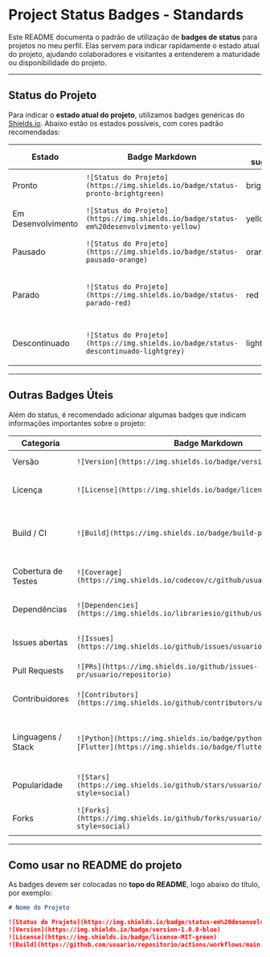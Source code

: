 # Project Status Badges - Standards

Este README documenta o padrão de utilização de **badges de status** para projetos no meu perfil. Elas servem para indicar rapidamente o estado atual do projeto, ajudando colaboradores e visitantes a entenderem a maturidade ou disponibilidade do projeto.

---

## Status do Projeto

Para indicar o **estado atual do projeto**, utilizamos badges genéricas do [Shields.io](https://shields.io/). Abaixo estão os estados possíveis, com cores padrão recomendadas:

| Estado                | Badge Markdown                                                                                   | Cor sugerida     | Descrição                                                                 | Exemplo |
|-----------------------|--------------------------------------------------------------------------------------------------|-----------------|---------------------------------------------------------------------------|---------|
| Pronto                | `![Status do Projeto](https://img.shields.io/badge/status-pronto-brightgreen)`                  | brightgreen     | Projeto concluído e estável.                                             | ![Status do Projeto](https://img.shields.io/badge/status-pronto-brightgreen) |
| Em Desenvolvimento    | `![Status do Projeto](https://img.shields.io/badge/status-em%20desenvolvimento-yellow)`         | yellow          | Projeto ativo, ainda em evolução.                                         | ![Status do Projeto](https://img.shields.io/badge/status-em%20desenvolvimento-yellow) |
| Pausado               | `![Status do Projeto](https://img.shields.io/badge/status-pausado-orange)`                        | orange          | Desenvolvimento temporariamente suspenso.                                 | ![Status do Projeto](https://img.shields.io/badge/status-pausado-orange) |
| Parado                | `![Status do Projeto](https://img.shields.io/badge/status-parado-red)`                            | red             | Projeto interrompido, não receberá atualizações em breve.                 | ![Status do Projeto](https://img.shields.io/badge/status-parado-red) |
| Descontinuado         | `![Status do Projeto](https://img.shields.io/badge/status-descontinuado-lightgrey)`              | lightgrey       | Projeto oficialmente encerrado ou não mantido.                             | ![Status do Projeto](https://img.shields.io/badge/status-descontinuado-lightgrey) |

---

## Outras Badges Úteis

Além do status, é recomendado adicionar algumas badges que indicam informações importantes sobre o projeto:

| Categoria             | Badge Markdown | Descrição | Exemplo |
|-----------------------|----------------|-----------|---------|
| Versão                | `![Version](https://img.shields.io/badge/version-1.0.0-blue)` | Versão atual do projeto. | ![Version](https://img.shields.io/badge/version-1.0.0-blue) |
| Licença               | `![License](https://img.shields.io/badge/license-MIT-green)` | Tipo de licença do projeto. | ![License](https://img.shields.io/badge/license-MIT-green) |
| Build / CI            | `![Build](https://img.shields.io/badge/build-passing-brightgreen)` | Status do build em GitHub Actions ou outra CI. | ![Build](https://img.shields.io/badge/build-passing-brightgreen) |
| Cobertura de Testes   | `![Coverage](https://img.shields.io/codecov/c/github/usuario/repositorio)` | Percentual de cobertura de testes. | ![Coverage](https://img.shields.io/codecov/c/github/usuario/repositorio) |
| Dependências          | `![Dependencies](https://img.shields.io/librariesio/github/usuario/repositorio)` | Estado das dependências do projeto. | ![Dependencies](https://img.shields.io/librariesio/github/usuario/repositorio) |
| Issues abertas        | `![Issues](https://img.shields.io/github/issues/usuario/repositorio)` | Número de issues abertas no GitHub. | ![Issues](https://img.shields.io/github/issues/usuario/repositorio) |
| Pull Requests         | `![PRs](https://img.shields.io/github/issues-pr/usuario/repositorio)` | Número de PRs abertas. | ![PRs](https://img.shields.io/github/issues-pr/usuario/repositorio) |
| Contribuidores        | `![Contributors](https://img.shields.io/github/contributors/usuario/repositorio)` | Número de contribuidores ativos. | ![Contributors](https://img.shields.io/github/contributors/usuario/repositorio) |
| Linguagens / Stack    | `![Python](https://img.shields.io/badge/python-3.12-blue)` `![Flutter](https://img.shields.io/badge/flutter-3.13-blue)` | Linguagens ou frameworks usados no projeto. | ![Python](https://img.shields.io/badge/python-3.12-blue) ![Flutter](https://img.shields.io/badge/flutter-3.13-blue) |
| Popularidade          | `![Stars](https://img.shields.io/github/stars/usuario/repositorio?style=social)` | Estrelas do projeto no GitHub. | ![Stars](https://img.shields.io/github/stars/usuario/repositorio?style=social) |
| Forks                 | `![Forks](https://img.shields.io/github/forks/usuario/repositorio?style=social)` | Número de forks do projeto. | ![Forks](https://img.shields.io/github/forks/usuario/repositorio?style=social) |

---

## Como usar no README do projeto

As badges devem ser colocadas no **topo do README**, logo abaixo do título, por exemplo:

```markdown
# Nome do Projeto

![Status do Projeto](https://img.shields.io/badge/status-em%20desenvolvimento-yellow)
![Version](https://img.shields.io/badge/version-1.0.0-blue)
![License](https://img.shields.io/badge/license-MIT-green)
![Build](https://github.com/usuario/repositorio/actions/workflows/main.yml/badge.svg)
